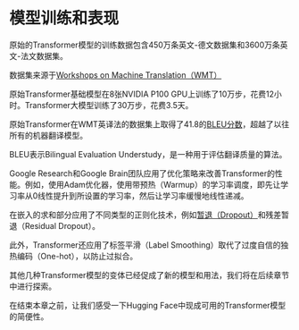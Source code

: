 # 模型训练和表现

原始的Transformer模型的训练数据包含450万条英文-德文数据集和3600万条英文-法文数据集。

数据集来源于[Workshops on Machine Translation（WMT）](http://www.statmt.org/wmt14/)

原始Transformer基础模型在8张NVIDIA P100 GPU上训练了10万步，花费12小时。Transformer大模型训练了30万步，花费3.5天。

原始Transformer在WMT英译法的数据集上取得了41.8的[BLEU分数](https://zhuanlan.zhihu.com/p/338488036)，超越了以往所有的机器翻译模型。

BLEU表示Bilingual Evaluation Understudy，是一种用于评估翻译质量的算法。

Google Research和Google Brain团队应用了优化策略来改善Transformer的性能。例如，使用Adam优化器，使用带预热（Warmup）的学习率调度，即先让学习率从0线性提升到所设置的学习率，然后让学习率缓慢地线性递减。

在嵌入的求和部分应用了不同类型的正则化技术，例如[暂退（Dropout）](https://zh.d2l.ai/chapter_multilayer-perceptrons/dropout.html)和残差暂退（Residual Dropout）。

此外，Transformer还应用了标签平滑（Label Smoothing）取代了过度自信的独热编码（One-hot），以防止过拟合。

其他几种Transformer模型的变体已经促成了新的模型和用法，我们将在后续章节中进行探索。

在结束本章之前，让我们感受一下Hugging Face中现成可用的Transformer模型的简便性。